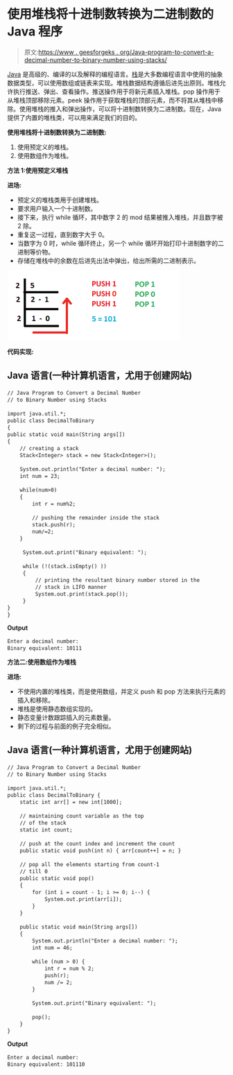 # 使用堆栈将十进制数转换为二进制数的 Java 程序

> 原文:[https://www . geesforgeks . org/Java-program-to-convert-a-decimal-number-to-binary-number-using-stacks/](https://www.geeksforgeeks.org/java-program-to-convert-a-decimal-number-to-binary-number-using-stacks/)

[Java](https://www.geeksforgeeks.org/introduction-to-java/) 是高级的、编译的以及解释的编程语言。[栈](https://www.geeksforgeeks.org/stack-data-structure/)是大多数编程语言中使用的抽象数据类型，可以使用数组或链表来实现。堆栈数据结构遵循后进先出原则。堆栈允许执行推送、弹出、查看操作。推送操作用于将新元素插入堆栈。pop 操作用于从堆栈顶部移除元素。peek 操作用于获取堆栈的顶部元素，而不将其从堆栈中移除。使用堆栈的推入和弹出操作，可以将十进制数转换为二进制数。现在，Java 提供了内置的堆栈类，可以用来满足我们的目的。

**使用堆栈将十进制数转换为二进制数:**

1.  使用预定义的堆栈。
2.  使用数组作为堆栈。

**方法 1:使用预定义堆栈**

**进场:**

*   预定义的堆栈类用于创建堆栈。
*   要求用户输入一个十进制数。
*   接下来，执行 while 循环，其中数字 2 的 mod 结果被推入堆栈，并且数字被 2 除。
*   重复这一过程，直到数字大于 0。
*   当数字为 0 时，while 循环终止，另一个 while 循环开始打印十进制数字的二进制等价物。
*   存储在堆栈中的余数在后进先出法中弹出，给出所需的二进制表示。

![](img/49bd99f09e64e71120e4d80849b70d79.png)

**代码实现:**

## Java 语言(一种计算机语言，尤用于创建网站)

```
// Java Program to Convert a Decimal Number 
// to Binary Number using Stacks

import java.util.*;
public class DecimalToBinary
{
public static void main(String args[])
{
    // creating a stack 
    Stack<Integer> stack = new Stack<Integer>();

    System.out.println("Enter a decimal number: ");
    int num = 23;

    while(num>0)
    {
        int r = num%2;

        // pushing the remainder inside the stack
        stack.push(r);
        num/=2;
    }

     System.out.print("Binary equivalent: ");

     while (!(stack.isEmpty() ))
     {
         // printing the resultant binary number stored in the 
         // stack in LIFO manner
         System.out.print(stack.pop());
     }
}
}
```

**Output**

```
Enter a decimal number: 
Binary equivalent: 10111
```

**方法二:使用数组作为堆栈**

**进场:**

*   不使用内置的堆栈类，而是使用数组，并定义 push 和 pop 方法来执行元素的插入和移除。
*   堆栈是使用静态数组实现的。
*   静态变量计数跟踪插入的元素数量。
*   剩下的过程与前面的例子完全相似。

## Java 语言(一种计算机语言，尤用于创建网站)

```
// Java Program to Convert a Decimal Number
// to Binary Number using Stacks

import java.util.*;
public class DecimalToBinary {
    static int arr[] = new int[1000];

    // maintaining count variable as the top
    // of the stack
    static int count;

    // push at the count index and increment the count
    public static void push(int n) { arr[count++] = n; }

    // pop all the elements starting from count-1
    // till 0
    public static void pop()
    {
        for (int i = count - 1; i >= 0; i--) {
            System.out.print(arr[i]);
        }
    }

    public static void main(String args[])
    {
        System.out.println("Enter a decimal number: ");
        int num = 46;

        while (num > 0) {
            int r = num % 2;
            push(r);
            num /= 2;
        }

        System.out.print("Binary equivalent: ");

        pop();
    }
}
```

**Output**

```
Enter a decimal number: 
Binary equivalent: 101110
```